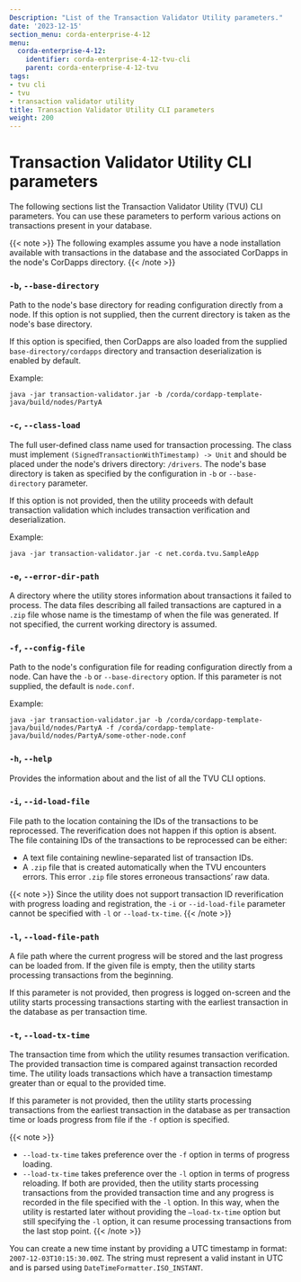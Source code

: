 ```yaml
---
Description: "List of the Transaction Validator Utility parameters."
date: '2023-12-15'
section_menu: corda-enterprise-4-12
menu:
  corda-enterprise-4-12:
    identifier: corda-enterprise-4-12-tvu-cli
    parent: corda-enterprise-4-12-tvu
tags:
- tvu cli
- tvu
- transaction validator utility
title: Transaction Validator Utility CLI parameters
weight: 200
---
```


# Transaction Validator Utility CLI parameters

The following sections list the Transaction Validator Utility (TVU) CLI parameters. You can use these parameters to perform various actions on transactions present in your database.

{{< note >}}
The following examples assume you have a node installation available with transactions in the database and the associated CorDapps in the node's CorDapps directory.
{{< /note >}}


### `-b`, `--base-directory`

Path to the node's base directory for reading configuration directly from a node. If this option is not supplied, then the current directory is taken as the node's base directory.

If this option is specified, then CorDapps are also loaded from the supplied `base-directory/cordapps` directory and transaction deserialization is enabled by default.

Example:
```
java -jar transaction-validator.jar -b /corda/cordapp-template-java/build/nodes/PartyA
```

### `-c`, `--class-load`

The full user-defined class name used for transaction processing. The class must implement `(SignedTransactionWithTimestamp) -> Unit` and should be placed under the node's drivers directory: `/drivers`. The node's base directory is taken as specified by the configuration in `-b` or `--base-directory` parameter.

If this option is not provided, then the utility proceeds with default transaction validation which includes transaction verification and deserialization.

Example:
```
java -jar transaction-validator.jar -c net.corda.tvu.SampleApp
```

### `-e`, `--error-dir-path`

A directory where the utility stores information about transactions it failed to process. The data files describing all failed transactions are captured in a `.zip` file whose name is the timestamp of when the file was generated. If not specified, the current working directory is assumed.

### `-f`, `--config-file`

Path to the node's configuration file for reading configuration directly from a node. Can have the `-b` or `--base-directory` option. If this parameter is not supplied, the default is `node.conf`.

Example:
```
java -jar transaction-validator.jar -b /corda/cordapp-template-java/build/nodes/PartyA -f /corda/cordapp-template-java/build/nodes/PartyA/some-other-node.conf
```

### `-h`, `--help`

Provides the information about and the list of all the TVU CLI options.

### `-i`, `--id-load-file`

File path to the location containing the IDs of the transactions to be reprocessed. The reverification does not happen if this option is absent. The file containing IDs of the transactions to be reprocessed can be either:
* A text file containing newline-separated list of transaction IDs.
* A `.zip` file that is created automatically when the TVU encounters errors. This error `.zip` file stores erroneous transactions’ raw data.

{{< note >}}
Since the utility does not support transaction ID reverification with progress loading and registration, the `-i` or `--id-load-file` parameter cannot be specified with `-l` or `--load-tx-time`.
{{< /note >}}

### `-l`, `--load-file-path`

A file path where the current progress will be stored and the last progress can be loaded from. If the given file is empty, then the utility starts processing transactions from the beginning.

If this parameter is not provided, then progress is logged on-screen and the utility starts processing transactions starting with the earliest transaction in the database as per transaction time.

### `-t`, `--load-tx-time`

The transaction time from which the utility resumes transaction verification. The provided transaction time is compared against transaction recorded time. The utility loads transactions which have a transaction timestamp greater than or equal to the provided time.

If this parameter is not provided, then the utility starts processing transactions from the earliest transaction in the database as per transaction time or loads progress from file if the `-f` option is specified.

{{< note >}}
* `--load-tx-time` takes preference over the `-f` option in terms of progress loading.
* `--load-tx-time` takes preference over the `-l` option in terms of progress reloading. If both are provided, then the utility starts processing transactions from the provided transaction time and any progress is recorded in the file specified with the `-l` option. In this way, when the utility is restarted later without providing the `–load-tx-time` option but still specifying the `-l` option, it can resume processing transactions from the last stop point.
{{< /note >}}

You can create a new time instant by providing a UTC timestamp in format: `2007-12-03T10:15:30.00Z`. The string must represent a valid instant in UTC and is parsed using `DateTimeFormatter.ISO_INSTANT`.
